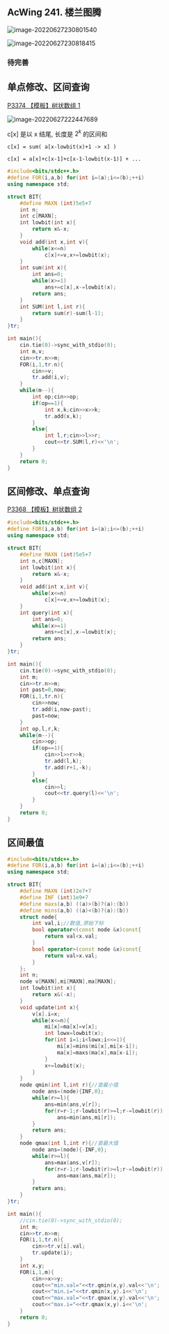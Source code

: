 ## AcWing 241. 楼兰图腾

![image-20220627230801540](https://nme-200t.oss-cn-hangzhou.aliyuncs.com/template/202206272308592.png)

![image-20220627230818415](https://nme-200t.oss-cn-hangzhou.aliyuncs.com/template/202206272308459.png)

### 待完善

## 单点修改、区间查询

[P3374 【模板】树状数组 1](https://www.luogu.com.cn/problem/P3374)

![image-20220627222447689](https://nme-200t.oss-cn-hangzhou.aliyuncs.com/template/202206272224796.png)

c[x] 是以 x 结尾, 长度是 $2^k$ 的区间和

`c[x] = sum( a[x-lowbit(x)+1 -> x] )`

`c[x] = a[x]+c[x-1]+c[x-1-lowbit(x-1)] + ...` 

```cpp
#include<bits/stdc++.h>
#define FOR(i,a,b) for(int i=(a);i<=(b);++i)
using namespace std;

struct BIT{
    #define MAXN (int)5e5+7
    int n;
    int c[MAXN];
    int lowbit(int x){
        return x&-x;
    }
    void add(int x,int v){
        while(x<=n)
            c[x]+=v,x+=lowbit(x);
    }
    int sum(int x){
        int ans=0;
        while(x>=1)
            ans+=c[x],x-=lowbit(x);
        return ans;
    }
    int SUM(int l,int r){
        return sum(r)-sum(l-1);
    }
}tr;

int main(){
    cin.tie(0)->sync_with_stdio(0);
    int m,v;
    cin>>tr.n>>m;
    FOR(i,1,tr.n){
        cin>>v;
        tr.add(i,v);
    }
    while(m--){
        int op;cin>>op;
        if(op==1){
            int x,k;cin>>x>>k;
            tr.add(x,k);
        }
        else{
            int l,r;cin>>l>>r;
            cout<<tr.SUM(l,r)<<'\n';
        }
    }
    return 0;
}
```

## 区间修改、单点查询

[P3368 【模板】树状数组 2](https://www.luogu.com.cn/problem/P3368)

```cpp
#include<bits/stdc++.h>
#define FOR(i,a,b) for(int i=(a);i<=(b);++i)
using namespace std;

struct BIT{
    #define MAXN (int)5e5+7
    int n,c[MAXN];
    int lowbit(int x){
        return x&-x;
    }
    void add(int x,int v){
        while(x<=n)
            c[x]+=v,x+=lowbit(x);
    }
    int query(int x){
        int ans=0;
        while(x>=1)
            ans+=c[x],x-=lowbit(x);
        return ans;
    }
}tr;

int main(){
    cin.tie(0)->sync_with_stdio(0);
    int m;
    cin>>tr.n>>m;
    int past=0,now;
    FOR(i,1,tr.n){
        cin>>now;
        tr.add(i,now-past);
        past=now;
    }
    int op,l,r,k;
    while(m--){
        cin>>op;
        if(op==1){
            cin>>l>>r>>k;
            tr.add(l,k);
            tr.add(r+1,-k);
        }
        else{
            cin>>l;
            cout<<tr.query(l)<<'\n';
        }
    }
    return 0;
}
```

## 区间最值

```cpp
#include<bits/stdc++.h>
#define FOR(i,a,b) for(int i=(a);i<=(b);++i)
using namespace std;

struct BIT{
    #define MAXN (int)2e7+7
    #define INF (int)1e9+7
    #define maxs(a,b) ((a)>(b)?(a):(b))
    #define mins(a,b) ((a)<(b)?(a):(b))
    struct node{
        int val,i;//数值,原始下标
        bool operator<(const node &x)const{
            return val<x.val;
        }
        bool operator>(const node &x)const{
            return val>x.val;
        }
    };
    int n;
    node v[MAXN],mi[MAXN],ma[MAXN];
    int lowbit(int x){
        return x&(-x);
    }
    void update(int x){
        v[x].i=x;
        while(x<=n){
            mi[x]=ma[x]=v[x];
            int lowx=lowbit(x);
            for(int i=1;i<lowx;i<<=1){
                mi[x]=mins(mi[x],mi[x-i]);
                ma[x]=maxs(ma[x],ma[x-i]);
            }
            x+=lowbit(x);
        }       
    }
    node qmin(int l,int r){//查最小值
        node ans=(node){INF,0};
        while(r>=l){
            ans=min(ans,v[r]);
            for(r=r-1;r-lowbit(r)>=l;r-=lowbit(r))
                ans=min(ans,mi[r]);
        }
        return ans;
    }
    node qmax(int l,int r){//查最大值
        node ans=(node){-INF,0};
        while(r>=l){
            ans=max(ans,v[r]);
            for(r=r-1;r-lowbit(r)>=l;r-=lowbit(r))
                ans=max(ans,ma[r]);
        }
        return ans;
    }
}tr;

int main(){
    //cin.tie(0)->sync_with_stdio(0);
    int m;
    cin>>tr.n>>m;
    FOR(i,1,tr.n){
        cin>>tr.v[i].val;
        tr.update(i);
    }
    int x,y;
    FOR(i,1,m){
        cin>>x>>y;
        cout<<"min.val="<<tr.qmin(x,y).val<<'\n';
        cout<<"min.i="<<tr.qmin(x,y).i<<'\n';
        cout<<"max.val="<<tr.qmax(x,y).val<<'\n';
        cout<<"max.i="<<tr.qmax(x,y).i<<'\n';
    }
    return 0;
}
```

